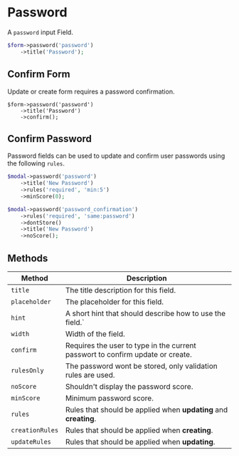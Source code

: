 # Password

A `password` input Field.

```php
$form->password('password')
    ->title('Password');
```

## Confirm Form

Update or create form requires a password confirmation.

```php{3}
$form->password('password')
    ->title('Password')
    ->confirm();
```

## Confirm Password

Password fields can be used to update and confirm user passwords using the following `rules`.

```php
$modal->password('password')
    ->title('New Password')
    ->rules('required', 'min:5')
    ->minScore(0);

$modal->password('password_confirmation')
    ->rules('required', 'same:password')
    ->dontStore()
    ->title('New Password')
    ->noScore();
```

## Methods

| Method          | Description                                                                    |
| --------------- | ------------------------------------------------------------------------------ |
| `title`         | The title description for this field.                                          |
| `placeholder`   | The placeholder for this field.                                                |
| `hint`          | A short hint that should describe how to use the field.`                       |
| `width`         | Width of the field.                                                            |
| `confirm`       | Requires the user to type in the current passwort to confirm update or create. |
| `rulesOnly`     | The password wont be stored, only validation rules are used.                   |
| `noScore`       | Shouldn't display the password score.                                          |
| `minScore`      | Minimum password score.                                                        |
| `rules`         | Rules that should be applied when **updating** and **creating**.               |
| `creationRules` | Rules that should be applied when **creating**.                                |
| `updateRules`   | Rules that should be applied when **updating**.                                |
